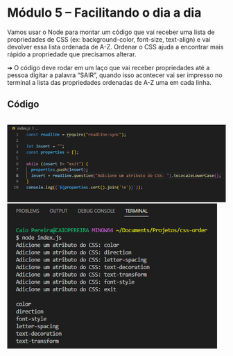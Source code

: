 # Módulo 5 – Facilitando o dia a dia

Vamos usar o Node para montar um código que vai receber uma lista de
propriedades de CSS (ex: background-color, font-size, text-align) e vai devolver
essa lista ordenada de A-Z. Ordenar o CSS ajuda a encontrar mais rápido a
propriedade que precisamos alterar. <br>

➔ O código deve rodar em um laço que vai receber propriedades até a
pessoa digitar a palavra “SAIR”, quando isso acontecer vai ser impresso
no terminal a lista das propriedades ordenadas de A-Z uma em cada linha.

<h2>Código</h2> <br>

<img src="https://raw.githubusercontent.com/caaiopereira/css-order/main/img/index-js.PNG"/>

 <br>
 
 <img src="https://raw.githubusercontent.com/caaiopereira/css-order/main/img/code-exit.PNG"/>
